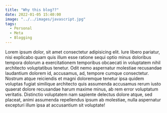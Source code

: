```yaml
---
title: "Why this blog??"
date: 2022-01-05 15:40:00
image: "../../images/javascript.jpg"
tags:
  - Personal
  - Meta
  - Blogging
---
```


Lorem ipsum dolor, sit amet consectetur adipisicing elit. Iure libero pariatur, nisi explicabo quam quis illum esse ratione sequi optio minus doloribus tempora dolorum a exercitationem temporibus obcaecati in voluptatem nihil architecto voluptatibus tenetur. Odit nemo aspernatur molestiae recusandae laudantium dolorem id, accusamus, ad, tempore cumque consectetur. Nostrum atque reiciendis et magni doloremque tenetur ipsa quidem voluptas fugiat similique architecto quis assumenda accusamus rerum iusto quaerat dolore recusandae harum maxime minus, ab rem error voluptatum veritatis. Distinctio voluptatem nam sapiente delectus dolore atque, sed placeat, animi assumenda repellendus ipsum ab molestiae, nulla aspernatur excepturi illum ipsa at accusantium sit voluptate!
